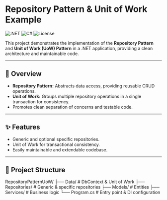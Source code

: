 # Repository Pattern & Unit of Work Example

![.NET](https://img.shields.io/badge/.NET-6-blue)
![C#](https://img.shields.io/badge/C%23-Modern-green)
![License](https://img.shields.io/badge/License-MIT-lightgrey)

This project demonstrates the implementation of the **Repository Pattern** and **Unit of Work (UoW) Pattern** in a .NET application, providing a clean architecture and maintainable code.

---

## 🚀 Overview

- **Repository Pattern:** Abstracts data access, providing reusable CRUD operations.  
- **Unit of Work:** Groups multiple repository operations in a single transaction for consistency.  
- Promotes clean separation of concerns and testable code.

---

## ✨ Features

- Generic and optional specific repositories.  
- Unit of Work for transactional consistency.  
- Easily maintainable and extendable codebase.  

---

## 📂 Project Structure

RepositoryPatternUoW/
├── Data/ # DbContext & Unit of Work
├── Repositories/ # Generic & specific repositories
├── Models/ # Entities
├── Services/ # Business logic
└── Program.cs # Entry point & DI configuration
